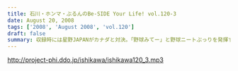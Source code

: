 ```yaml
---
title: 石川・ホンマ・ぶるんのBe-SIDE Your Life! vol.120-3
date: August 20, 2008
tags: ['2008', 'August 2008', 'vol.120']
draft: false
summary: 収録時には星野JAPANがカナダと対決。「野球みてー」と野球ニートぷっりを発揮するぶるん氏。懲りずに、相変わらずの野球観戦は続けているようであります。NAMAE
---
```


http://project-phi.ddo.jp/ishikawa/ishikawa120_3.mp3